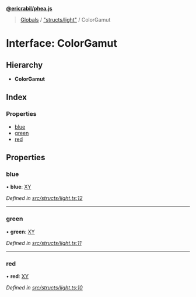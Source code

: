 **[@ericrabil/phea.js](../README.md)**

> [Globals](../README.md) / ["structs/light"](../modules/_structs_light_.md) / ColorGamut

# Interface: ColorGamut

## Hierarchy

* **ColorGamut**

## Index

### Properties

* [blue](_structs_light_.colorgamut.md#blue)
* [green](_structs_light_.colorgamut.md#green)
* [red](_structs_light_.colorgamut.md#red)

## Properties

### blue

•  **blue**: [XY](_structs_light_.xy.md)

*Defined in [src/structs/light.ts:12](https://github.com/EricRabil/phea.js/blob/66a21c7/src/structs/light.ts#L12)*

___

### green

•  **green**: [XY](_structs_light_.xy.md)

*Defined in [src/structs/light.ts:11](https://github.com/EricRabil/phea.js/blob/66a21c7/src/structs/light.ts#L11)*

___

### red

•  **red**: [XY](_structs_light_.xy.md)

*Defined in [src/structs/light.ts:10](https://github.com/EricRabil/phea.js/blob/66a21c7/src/structs/light.ts#L10)*
